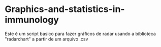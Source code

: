 # Graphics-and-statistics-in-immunology

Este é um script basico para fazer gráficos de radar usando a biblioteca "radarchart" a partir de um arquivo .csv
